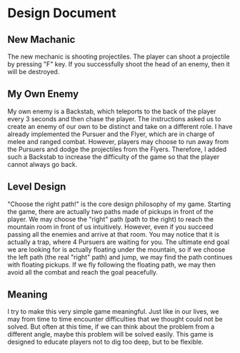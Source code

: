 # Design Document

## New Machanic

The new mechanic is shooting projectiles. The player can shoot a projectile by pressing "F" key. If you successfully shoot the head of an enemy, then it will be destroyed.

## My Own Enemy

My own enemy is a Backstab, which teleports to the back of the player every 3 seconds and then chase the player. The instructions asked us to create an enemy of our own to be distinct and take on a different role. I have already implemented the Pursuer and the Flyer, which are in charge of melee and ranged combat. However, players may choose to run away from the Pursuers and dodge the projectiles from the Flyers. Therefore, I added such a Backstab to increase the difficulty of the game so that the player cannot always go back.

## Level Design

"Choose the right path!" is the core design philosophy of my game. Starting the game, there are actually two paths made of pickups in front of the player. We may choose the "right" path (path to the right) to reach the mountain room in front of us intuitively. However, even if you succeed passing all the enemies and arrive at that room. You may notice that it is actually a trap, where 4 Pursuers are waiting for you. The ultimate end goal we are looking for is actually floating under the mountain, so if we choose the left path (the real "right" path) and jump, we may find the path continues with floating pickups. If we fly following the floating path, we may then avoid all the combat and reach the goal peacefully.

## Meaning

I try to make this very simple game meaningful. Just like in our lives, we may from time to time encounter difficulties that we thought could not be solved. But often at this time, if we can think about the problem from a different angle, maybe this problem will be solved easily. This game is designed to educate players not to dig too deep, but to be flexible.
